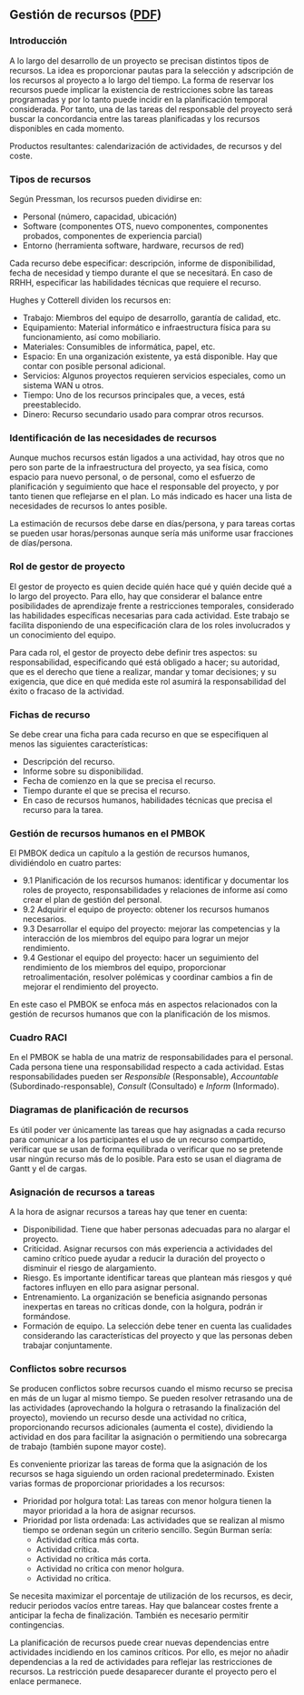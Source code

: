 ## Gestión de recursos ([PDF](originales/tema_2/PGP_plan_proye_recursos_1516.pdf))
### Introducción
A lo largo del desarrollo de un proyecto se precisan distintos tipos de recursos. La idea es proporcionar pautas para la selección y adscripción de los recursos al proyecto a lo largo del tiempo. La forma de reservar los recursos puede implicar la existencia de restricciones sobre las tareas programadas y por lo tanto puede incidir en la planificación temporal considerada. Por tanto, una de las tareas del responsable del proyecto será buscar la concordancia entre las tareas planificadas y los recursos disponibles en cada momento.

Productos resultantes: calendarización de actividades, de recursos y del coste.

### Tipos de recursos
Según Pressman, los recursos pueden dividirse en:

- Personal (número, capacidad, ubicación)
- Software (componentes OTS, nuevo componentes, componentes probados, componentes de experiencia parcial)
- Entorno (herramienta software, hardware, recursos de red)

Cada recurso debe especificar: descripción, informe de disponibilidad, fecha de necesidad y tiempo durante el que se necesitará. En caso de RRHH, especificar las habilidades técnicas que requiere el recurso.

Hughes y Cotterell dividen los recursos en:

- Trabajo: Miembros del equipo de desarrollo, garantía de calidad, etc.
- Equipamiento: Material informático e infraestructura física para su funcionamiento, así como mobiliario.
- Materiales: Consumibles de informática, papel, etc.
- Espacio: En una organización existente, ya está disponible. Hay que contar con posible personal adicional.
- Servicios: Algunos proyectos requieren servicios especiales, como un sistema WAN u otros.
- Tiempo: Uno de los recursos principales que, a veces, está preestablecido.
- Dinero: Recurso secundario usado para comprar otros recursos.

### Identificación de las necesidades de recursos
Aunque muchos recursos están ligados a una actividad, hay otros que no pero son parte de la infraestructura del proyecto, ya sea física, como espacio para nuevo personal, o de personal, como el esfuerzo de planificación y seguimiento que hace el responsable del proyecto, y por tanto tienen que reflejarse en el plan. Lo más indicado es hacer una lista de necesidades de recursos lo antes posible.

La estimación de recursos debe darse en días/persona, y para tareas cortas se pueden usar horas/personas aunque sería más uniforme usar fracciones de días/persona.

### Rol de gestor de proyecto
El gestor de proyecto es quien decide quién hace qué y quién decide qué a lo largo del proyecto. Para ello, hay que considerar el balance entre posibilidades de aprendizaje frente a restricciones temporales, considerado las habilidades específicas necesarias para cada actividad. Este trabajo se facilita disponiendo de una especificación clara de los roles involucrados y un conocimiento del equipo.

Para cada rol, el gestor de proyecto debe definir tres aspectos: su responsabilidad, especificando qué está obligado a hacer; su autoridad, que es el derecho que tiene a realizar, mandar y tomar decisiones; y su exigencia, que dice en qué medida este rol asumirá la responsabilidad del éxito o fracaso de la actividad.

### Fichas de recurso
Se debe crear una ficha para cada recurso en que se especifiquen al menos las siguientes características:

- Descripción del recurso.
- Informe sobre su disponibilidad.
- Fecha de comienzo en la que se precisa el recurso.
- Tiempo durante el que se precisa el recurso.
- En caso de recursos humanos, habilidades técnicas que precisa el recurso para la tarea.

### Gestión de recursos humanos en el PMBOK
El PMBOK dedica un capítulo a la gestión de recursos humanos, dividiéndolo en cuatro partes:

- 9.1 Planificación de los recursos humanos: identificar y documentar los roles de proyecto, responsabilidades y relaciones de informe así como crear el plan de gestión del personal.
- 9.2 Adquirir el equipo de proyecto: obtener los recursos humanos necesarios.
- 9.3 Desarrollar el equipo del proyecto: mejorar las competencias y la interacción de los miembros del equipo para lograr un mejor rendimiento.
- 9.4 Gestionar el equipo del proyecto: hacer un seguimiento del rendimiento de los miembros del equipo, proporcionar retroalimentación, resolver polémicas y coordinar cambios a fin de mejorar el rendimiento del proyecto.

En este caso el PMBOK se enfoca más en aspectos relacionados con la gestión de recursos humanos que con la planificación de los mismos.

### Cuadro RACI
En el PMBOK se habla de una matriz de responsabilidades para el personal. Cada persona tiene una responsabilidad respecto a cada actividad. Estas responsabilidades pueden ser *Responsible* (Responsable), *Accountable* (Subordinado-responsable), *Consult* (Consultado) e *Inform* (Informado).

### Diagramas de planificación de recursos
Es útil poder ver únicamente las tareas que hay asignadas a cada recurso para comunicar a los participantes el uso de un recurso compartido, verificar que se usan de forma equilibrada o verificar que no se pretende usar ningún recurso más de lo posible. Para esto se usan el diagrama de Gantt y el de cargas.

### Asignación de recursos a tareas
A la hora de asignar recursos a tareas hay que tener en cuenta:

- Disponibilidad. Tiene que haber personas adecuadas para no alargar el proyecto.
- Criticidad. Asignar recursos con más experiencia a actividades del camino crítico puede ayudar a reducir la duración del proyecto o disminuir el riesgo de alargamiento.
- Riesgo. Es importante identificar tareas que plantean más riesgos y qué factores influyen en ello para asignar personal.
- Entrenamiento. La organización se beneficia asignando personas inexpertas en tareas no críticas donde, con la holgura, podrán ir formándose.
- Formación de equipo. La selección debe tener en cuenta las cualidades considerando las características del proyecto y que las personas deben trabajar conjuntamente.

### Conflictos sobre recursos
Se producen conflictos sobre recursos cuando el mismo recurso se precisa en más de un lugar al mismo tiempo. Se pueden resolver retrasando una de las actividades (aprovechando la holgura o retrasando la finalización del proyecto), moviendo un recurso desde una actividad no crítica, proporcionando recursos adicionales (aumenta el coste), dividiendo la actividad en dos para facilitar la asignación o permitiendo una sobrecarga de trabajo (también supone mayor coste).

Es conveniente priorizar las tareas de forma que la asignación de los recursos se haga siguiendo un orden racional predeterminado. Existen varias formas de proporcionar prioridades a los recursos:

- Prioridad por holgura total: Las tareas con menor holgura tienen la mayor prioridad a la hora de asignar recursos.
- Prioridad por lista ordenada: Las actividades que se realizan al mismo tiempo se ordenan según un criterio sencillo. Según Burman sería:
    - Actividad crítica más corta.
    - Actividad crítica.
    - Actividad no crítica más corta.
    - Actividad no crítica con menor holgura.
    - Actividad no crítica.

Se necesita maximizar el porcentaje de utilización de los recursos, es decir, reducir periodos vacíos entre tareas. Hay que balancear costes frente a anticipar la fecha de finalización. También es necesario permitir contingencias.

La planificación de recursos puede crear nuevas dependencias entre actividades incidiendo en los caminos críticos. Por ello, es mejor no añadir dependencias a la red de actividades para reflejar las restricciones de recursos. La restricción puede desaparecer durante el proyecto pero el enlace permanece.
